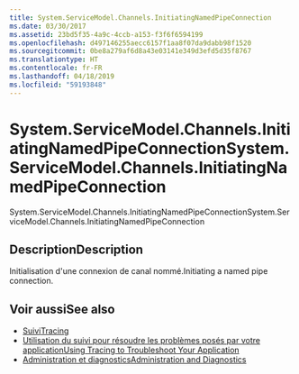 ```yaml
---
title: System.ServiceModel.Channels.InitiatingNamedPipeConnection
ms.date: 03/30/2017
ms.assetid: 23bd5f35-4a9c-4ccb-a153-f3f6f6594199
ms.openlocfilehash: d497146255aecc6157f1aa8f07da9dabb98f1520
ms.sourcegitcommit: 0be8a279af6d8a43e03141e349d3efd5d35f8767
ms.translationtype: HT
ms.contentlocale: fr-FR
ms.lasthandoff: 04/18/2019
ms.locfileid: "59193848"
---
```

# <a name="systemservicemodelchannelsinitiatingnamedpipeconnection"></a><span data-ttu-id="ac2e5-102">System.ServiceModel.Channels.InitiatingNamedPipeConnection</span><span class="sxs-lookup"><span data-stu-id="ac2e5-102">System.ServiceModel.Channels.InitiatingNamedPipeConnection</span></span>
<span data-ttu-id="ac2e5-103">System.ServiceModel.Channels.InitiatingNamedPipeConnection</span><span class="sxs-lookup"><span data-stu-id="ac2e5-103">System.ServiceModel.Channels.InitiatingNamedPipeConnection</span></span>  
  
## <a name="description"></a><span data-ttu-id="ac2e5-104">Description</span><span class="sxs-lookup"><span data-stu-id="ac2e5-104">Description</span></span>  
 <span data-ttu-id="ac2e5-105">Initialisation d'une connexion de canal nommé.</span><span class="sxs-lookup"><span data-stu-id="ac2e5-105">Initiating a named pipe connection.</span></span>  
  
## <a name="see-also"></a><span data-ttu-id="ac2e5-106">Voir aussi</span><span class="sxs-lookup"><span data-stu-id="ac2e5-106">See also</span></span>

- [<span data-ttu-id="ac2e5-107">Suivi</span><span class="sxs-lookup"><span data-stu-id="ac2e5-107">Tracing</span></span>](../../../../../docs/framework/wcf/diagnostics/tracing/index.md)
- [<span data-ttu-id="ac2e5-108">Utilisation du suivi pour résoudre les problèmes posés par votre application</span><span class="sxs-lookup"><span data-stu-id="ac2e5-108">Using Tracing to Troubleshoot Your Application</span></span>](../../../../../docs/framework/wcf/diagnostics/tracing/using-tracing-to-troubleshoot-your-application.md)
- [<span data-ttu-id="ac2e5-109">Administration et diagnostics</span><span class="sxs-lookup"><span data-stu-id="ac2e5-109">Administration and Diagnostics</span></span>](../../../../../docs/framework/wcf/diagnostics/index.md)
